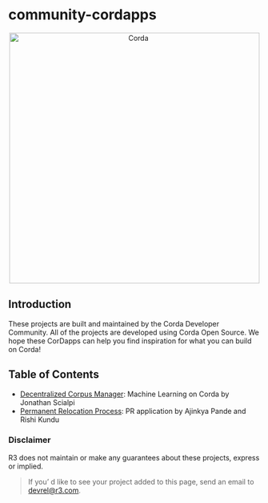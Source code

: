# community-cordapps

<p align="center">
  <img src="https://www.corda.net/wp-content/uploads/2016/11/fg005_corda_b.png" alt="Corda" width="500">
</p>

## Introduction
These projects are built and maintained by the Corda Developer Community. All of the projects are developed using Corda Open Source. We hope these CorDapps can help you find inspiration for what you can build on Corda!



## Table of Contents 

* [Decentralized Corpus Manager](https://github.com/JonathanScialpi/decentralized_corpus_manager): Machine Learning on Corda by Jonathan Scialpi
* [Permanent Relocation Process](https://github.com/RK3713/PR-Cordapp): PR application by Ajinkya Pande and Rishi Kundu



### Disclaimer
R3 does not maintain or make any guarantees about these projects, express or implied. 

> If you’ d like to see your project added to this page, send an email to [devrel@r3.com](mailto:devrel@r3.com).

